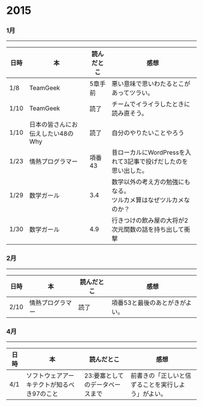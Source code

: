 # 2015

### 1月
---

|日時|本|読んだとこ|感想|
|---|---|---|---|
|1/8|TeamGeek|5章手前|悪い意味で思いわたるとこがあってツラい。|
|1/10|TeamGeek|読了|チームでイライラしたときに読み直そう。|
|1/10|日本の皆さんにお伝えしたい48のWhy|読了|自分のやりたいことやろう|
|1/23|情熱プログラマー|項番43|昔ローカルにWordPressを入れて3記事で投げだしたのを思い出した。|
|1/29|数学ガール|3.4|数学以外の考え方の勉強にもなる。<br>ツルカメ算はなぜツルカメなのか？|
|1/30|数学ガール|4.9|行きつけの飲み屋の大将が2次元関数の話を持ち出して衝撃|


### 2月
---

|日時|本|読んだとこ|感想|
|---|---|---|---|
|2/10|情熱プログラマー|読了|項番53と最後のあとがきがよい。|

### 4月
---

|日時|本|読んだとこ|感想|
|---|---|---|---|
|4/1|ソフトウェアアーキテクトが知るべき97のこと|23:要塞としてのデータベースまで|前書きの「正しいと信ずることを実行しよう」がよい。|
